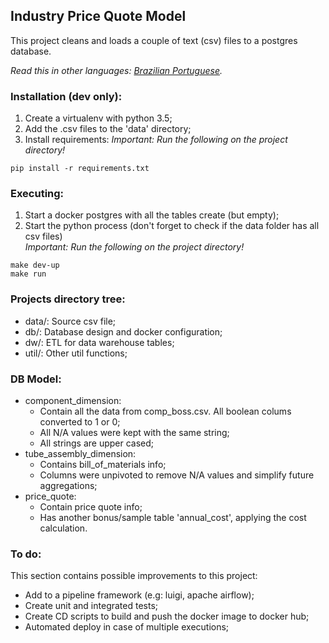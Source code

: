 ## Industry Price Quote Model

This project cleans and loads a couple of text (csv) 
files to a postgres database.

*Read this in other languages: [Brazilian Portuguese](README.ptbr.md).*

### Installation (dev only):

1) Create a virtualenv with python 3.5;
1) Add the .csv files to the 'data' directory;
1) Install requirements:
_Important: Run the following on the project directory!_
```
pip install -r requirements.txt
```

### Executing:
 
1) Start a docker postgres with all the tables create (but empty);
1) Start the python process (don't forget to check if the data folder has all csv files) \
_Important: Run the following on the project directory!_
```
make dev-up
make run
```

### Projects directory tree:

- data/: Source csv file;
- db/: Database design and docker configuration;
- dw/: ETL for data warehouse tables;
- util/: Other util functions;

### DB Model:

- component_dimension: 
	- Contain all the data from comp_boss.csv. All boolean colums converted to 1 or 0;
	- All N/A values were kept with the same string;
	- All strings are upper cased;
- tube_assembly_dimension:
	- Contains bill_of_materials info;
	- Columns were unpivoted to remove N/A values and simplify future aggregations;
- price_quote:
	- Contain price quote info;
	- Has another bonus/sample table 'annual_cost', applying the cost calculation.
	
### To do:
This section contains possible improvements to this project:
- Add to a pipeline framework (e.g: luigi, apache airflow);
- Create unit and integrated tests;
- Create CD scripts to build and push the docker image to docker hub;
- Automated deploy in case of multiple executions;